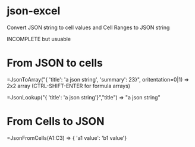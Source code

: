 # json-excel
Convert JSON string to cell values and Cell Ranges to JSON string

INCOMPLETE but usuable

# From JSON to cells

=JsonToArray("{ 'title': 'a json string', 'summary': 23}", oritentation=0|1) => 2x2 array (CTRL-SHIFT-ENTER for formula arrays)

=JsonLookup("{ 'title': 'a json string'}","title")  => "a json string"


# From Cells to JSON

=JsonFromCells(A1:C3) => { 'a1 value': 'b1 value'}


